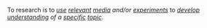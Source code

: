 To research is to *[use](https://github.com/gcassel/Modular-Organization-Terminology/blob/master/terms/use.md) [relevant](https://github.com/gcassel/Modular-Organization-Terminology/blob/master/terms/relevance.md) [media](https://github.com/gcassel/Modular-Organization-Terminology/blob/master/terms/media.md) and/or [experiments](https://github.com/gcassel/Modular-Organization-Terminology/blob/master/terms/experiment.md)* to *[develop](https://github.com/gcassel/Modular-Organization-Terminology/blob/master/terms/develop.md) [understanding](https://github.com/gcassel/Modular-Organization-Terminology/blob/master/terms/understanding.md) of a [specific](https://github.com/gcassel/Modular-Organization-Terminology/blob/master/terms/specific.md) [topic](https://github.com/gcassel/Modular-Organization-Terminology/blob/master/terms/topic.md)*.
